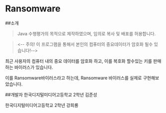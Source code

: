 # Ransomware
##소개
> Java 수행평가의 목적으로 제작하였으며, 임의로 복사 및 배포를 허용합니다.

> <-- 주의! 이 프로그램을 통해서 본인의 컴퓨터의 중요데이터가 암호화 될수 있습니다!-->

 최근 사용자의 컴퓨터 내의 중요 데이터를 암호화 하고, 이를 복호화 할수있는 키를 판매하는 바이러스가 있습니다.
 
 이를 Ransomware바이러스라고 하는데, Ransomware 바이러스를 실제로 구현해보았습니다. 
 

##개발자
한국디지털미디어고등학교 2학년 김준성

한국디지털미디어고등학교 2학년 강희룡


